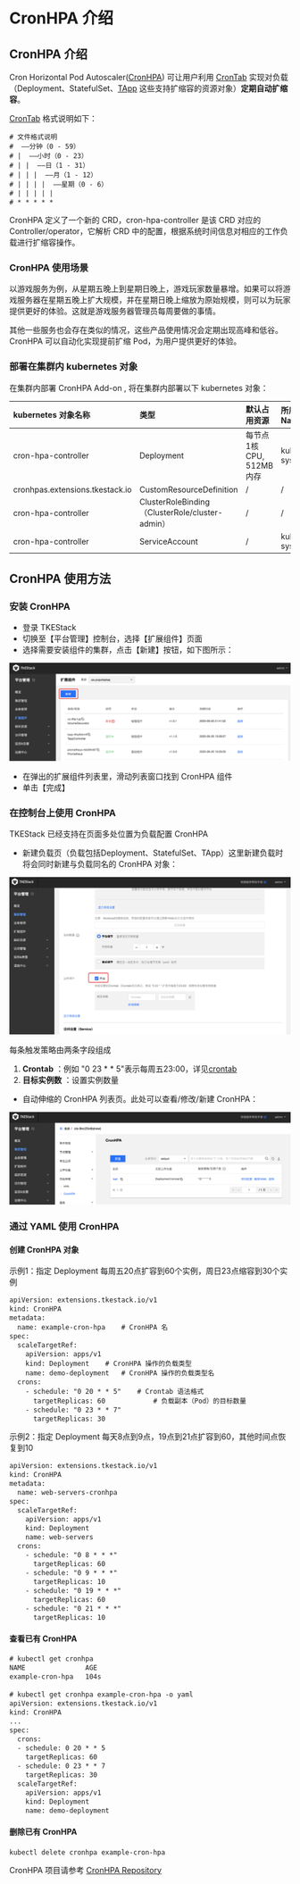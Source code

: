 # CronHPA 介绍

## CronHPA 介绍

Cron Horizontal Pod Autoscaler\([CronHPA](https://github.com/tkestack/cron-hpa)\) 可让用户利用 [CronTab](https://en.wikipedia.org/wiki/Cron) 实现对负载（Deployment、StatefulSet、[TApp](https://github.com/tkestack/tke/blob/master/hack/addon/readme/TappController.md) 这些支持扩缩容的资源对象）**定期自动扩缩容**。

[CronTab](https://en.wikipedia.org/wiki/Cron) 格式说明如下：

```text
# 文件格式说明
#  ——分钟（0 - 59）
# |  ——小时（0 - 23）
# | |  ——日（1 - 31）
# | | |  ——月（1 - 12）
# | | | |  ——星期（0 - 6）
# | | | | |
# * * * * *
```

CronHPA 定义了一个新的 CRD，cron-hpa-controller 是该 CRD 对应的 Controller/operator，它解析 CRD 中的配置，根据系统时间信息对相应的工作负载进行扩缩容操作。

### CronHPA 使用场景

以游戏服务为例，从星期五晚上到星期日晚上，游戏玩家数量暴增。如果可以将游戏服务器在星期五晚上扩大规模，并在星期日晚上缩放为原始规模，则可以为玩家提供更好的体验。这就是游戏服务器管理员每周要做的事情。

其他一些服务也会存在类似的情况，这些产品使用情况会定期出现高峰和低谷。CronHPA 可以自动化实现提前扩缩 Pod，为用户提供更好的体验。

### 部署在集群内 kubernetes 对象

在集群内部署 CronHPA Add-on , 将在集群内部署以下 kubernetes 对象：

| kubernetes 对象名称 | 类型 | 默认占用资源 | 所属 Namespaces |
| :--- | :--- | :--- | :--- |
| cron-hpa-controller | Deployment | 每节点1核 CPU, 512MB内存 | kube-system |
| cronhpas.extensions.tkestack.io | CustomResourceDefinition | / | / |
| cron-hpa-controller | ClusterRoleBinding（ClusterRole/cluster-admin） | / | / |
| cron-hpa-controller | ServiceAccount | / | kube-system |

## CronHPA 使用方法

### 安装 CronHPA

* 登录 TKEStack
* 切换至【平台管理】控制台，选择【扩展组件】页面
* 选择需要安装组件的集群，点击【新建】按钮，如下图所示： 

![](../../../.gitbook/assets/image%20%28118%29.png)

* 在弹出的扩展组件列表里，滑动列表窗口找到 CronHPA 组件
* 单击【完成】

### 在控制台上使用 CronHPA

TKEStack 已经支持在页面多处位置为负载配置 CronHPA

* 新建负载页（负载包括Deployment、StatefulSet、TApp）这里新建负载时将会同时新建与负载同名的 CronHPA 对象：

![](../../../.gitbook/assets/image%20%2892%29.png)

每条触发策略由两条字段组成

1. **Crontab** ：例如 "0 23 \* \* 5"表示每周五23:00，详见[crontab](https://en.wikipedia.org/wiki/Cron)
2. **目标实例数** ：设置实例数量

* 自动伸缩的 CronHPA 列表页。此处可以查看/修改/新建 CronHPA：

![](../../../.gitbook/assets/image%20%2813%29.png)

### 通过 YAML 使用 CronHPA

#### 创建 CronHPA 对象

示例1：指定 Deployment 每周五20点扩容到60个实例，周日23点缩容到30个实例

```text
apiVersion: extensions.tkestack.io/v1
kind: CronHPA
metadata:
  name: example-cron-hpa	# CronHPA 名
spec:
  scaleTargetRef:
    apiVersion: apps/v1
    kind: Deployment	# CronHPA 操作的负载类型
    name: demo-deployment	# CronHPA 操作的负载类型名
  crons:
    - schedule: "0 20 * * 5"	# Crontab 语法格式
      targetReplicas: 60			# 负载副本（Pod）的目标数量
    - schedule: "0 23 * * 7"
      targetReplicas: 30
```

示例2：指定 Deployment 每天8点到9点，19点到21点扩容到60，其他时间点恢复到10

```text
apiVersion: extensions.tkestack.io/v1
kind: CronHPA
metadata:
  name: web-servers-cronhpa
spec:
  scaleTargetRef:
    apiVersion: apps/v1
    kind: Deployment
    name: web-servers
  crons:
    - schedule: "0 8 * * *"
      targetReplicas: 60
    - schedule: "0 9 * * *"
      targetReplicas: 10
    - schedule: "0 19 * * *"
      targetReplicas: 60
    - schedule: "0 21 * * *"
      targetReplicas: 10
```

#### 查看已有 CronHPA

```text
# kubectl get cronhpa
NAME               AGE
example-cron-hpa   104s

# kubectl get cronhpa example-cron-hpa -o yaml
apiVersion: extensions.tkestack.io/v1
kind: CronHPA
...
spec:
  crons:
  - schedule: 0 20 * * 5
    targetReplicas: 60
  - schedule: 0 23 * * 7
    targetReplicas: 30
  scaleTargetRef:
    apiVersion: apps/v1
    kind: Deployment
    name: demo-deployment
```

#### 删除已有 CronHPA

```text
kubectl delete cronhpa example-cron-hpa
```

CronHPA 项目请参考 [CronHPA Repository](https://github.com/tkestack/cron-hpa)

